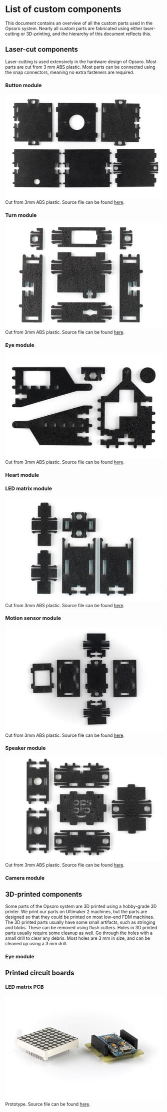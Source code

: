# List of custom components
This document contains an overview of all the custom parts used in the Opsoro
system. Nearly all custom parts are fabricated using either laser-cutting or
3D-printing, and the hierarchy of this document reflects this.

## Laser-cut components
Laser-cutting is used extensively in the hardware design of Opsoro. Most parts
are cut from 3 mm ABS plastic. Most parts can be connected using the
snap connectors, meaning no extra fasteners are required.

### Button module
![](/images/button-module/laser-cut.jpg)
Cut from 3mm ABS plastic. Source file can be found [here](https://github.com/OPSORO/BUILD/blob/master/modules/button/button_module.3dm).

### Turn module
![](/images/turn-module/laser-cut.jpg)
Cut from 3mm ABS plastic. Source file can be found [here](https://github.com/OPSORO/BUILD/blob/master/modules/turn/turn_module.3dm).

### Eye module
![](/images/eye-module/laser-cut.jpg)
Cut from 3mm ABS plastic. Source file can be found [here](https://github.com/OPSORO/BUILD/blob/master/modules/eye/eye_module.3dm).

### Heart module

### LED matrix module
![](/images/led-matrix-module/laser-cut.jpg)
Cut from 3mm ABS plastic. Source file can be found [here](https://github.com/OPSORO/BUILD/blob/master/modules/matrix/matrix_module_new.3dm).

### Motion sensor module
![](/images/motion-sensor-module/laser-cut.jpg)
Cut from 3mm ABS plastic. Source file can be found [here](https://github.com/OPSORO/BUILD/blob/master/modules/pir-motion/pir-motion.3dm).

### Speaker module
![](/images/speaker-module/laser-cut.jpg)
Cut from 3mm ABS plastic. Source file can be found [here](https://github.com/OPSORO/BUILD/blob/master/modules/speaker/speaker_module.3dm).

### Camera module

## 3D-printed components
Some parts of the Opsoro system are 3D printed using a hobby-grade 3D printer.
We print our parts on Ultimaker 2 machines, but the parts are designed so that
they could be printed on most low-end FDM machines. The 3D printed parts usually
have some small artifacts, such as stringing and blobs. These can be removed
using flush cutters. Holes in 3D printed parts usually require some cleanup as
well. Go through the holes with a small drill to clear any debris. Most holes
are 3 mm in size, and can be cleaned up using a 3 mm drill.

### Eye module

## Printed circuit boards

### LED matrix PCB
![](/images/led-matrix-module/matrix-pcb.jpg)
Prototype. Source file can be found [here](https://github.com/OPSORO/BUILD/tree/master/modules/matrix/led-matrix-proto).

